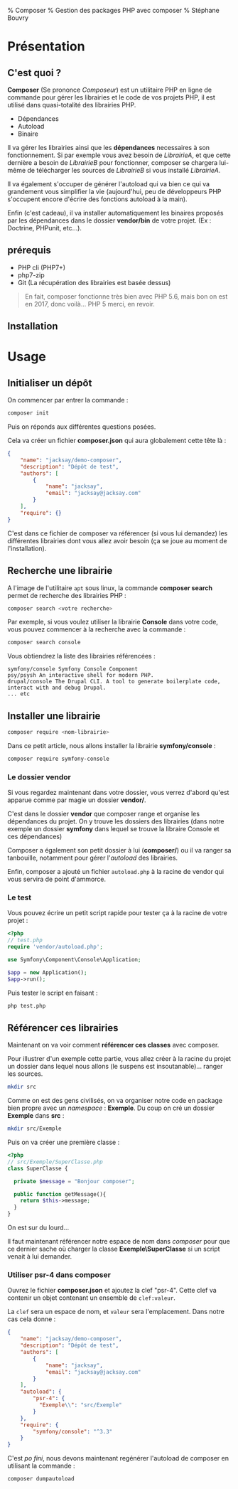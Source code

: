 % Composer
% Gestion des packages PHP avec composer
% Stéphane Bouvry

# Présentation

## C'est quoi ?

**Composer** (Se prononce *Composeur*) est un utilitaire PHP en ligne de commande pour gérer les librairies et le code de vos projets PHP, il est utilisé dans quasi-totalité des librairies PHP.

 - Dépendances
 - Autoload
 - Binaire

Il va gérer les librairies ainsi que les **dépendances** necessaires à son fonctionnement. Si par exemple vous avez besoin de *LibrairieA*, et que cette dernière a besoin de *LibrairieB* pour fonctionner, composer se chargera lui-même de télécharger les sources de *LibrairieB* si vous installé *LibrairieA*.

Il va également s'occuper de générer l'autoload qui va bien ce qui va grandement vous simplifier la vie (aujourd'hui, peu de développeurs PHP s'occupent encore d'écrire des fonctions autoload à la main).

Enfin (c'est cadeau), il va installer automatiquement les binaires proposés par les dépendances dans le dossier **vendor/bin** de votre projet. (Ex : Doctrine, PHPunit, etc...).

## prérequis
- PHP cli (PHP7+)
- php7-zip
- Git (La récupération des librairies est basée dessus)

><i class="icon-info"></i>En fait, composer fonctionne très bien avec PHP 5.6, mais bon on est en 2017, donc voilà... PHP 5 merci, en revoir.

## Installation

# Usage

## Initialiser un dépôt

On commencer par entrer la commande :

```bash
composer init
```

Puis on réponds aux différentes questions posées.

Cela va créer un fichier **composer.json** qui aura globalement cette tête là :

```json
{
    "name": "jacksay/demo-composer",
    "description": "Dépôt de test",
    "authors": [
        {
            "name": "jacksay",
            "email": "jacksay@jacksay.com"
        }
    ],
    "require": {}
}
```

C'est dans ce fichier de composer va référencer (si vous lui demandez) les différentes librairies dont vous allez avoir besoin (ça se joue au moment de l'installation).


## Recherche une librairie

A l'image de l'utilitaire `apt` sous linux, la commande **composer search** permet de recherche des librairies PHP :

```bash
composer search <votre recherche>
```

Par exemple, si vous voulez utiliser la librairie **Console** dans votre code, vous pouvez commencer à la recherche avec la commande :

```bash
composer search console
```

Vous obtiendrez la liste des librairies référencées :

```
symfony/console Symfony Console Component
psy/psysh An interactive shell for modern PHP.
drupal/console The Drupal CLI. A tool to generate boilerplate code, interact with and debug Drupal.
... etc
```

## Installer une librairie

```bash
composer require <nom-librairie>
```

Dans ce petit article, nous allons installer la librairie **symfony/console** :

```bash
composer require symfony-console
```

### Le dossier vendor

Si vous regardez maintenant dans votre dossier, vous verrez d'abord qu'est apparue comme par magie un dossier **vendor/**.

C'est dans le dossier **vendor** que composer range et organise les dépendances du projet. On y trouve les dossiers des librairies (dans notre exemple un dossier **symfony** dans lequel se trouve la libraire Console et ces dépendances)

Composer a également son petit dossier à lui (**composer/**) ou il va ranger sa tanbouille, notamment pour gérer l'*autoload* des librairies.

Enfin, composer a ajouté un fichier `autoload.php` à la racine de vendor qui vous servira de point d'ammorce.

### Le test

Vous pouvez écrire un petit script rapide pour tester ça à la racine de votre projet :

```php
<?php
// test.php
require 'vendor/autoload.php';

use Symfony\Component\Console\Application;

$app = new Application();
$app->run();
```

Puis tester le script en faisant :

```bash
php test.php
```

## Référencer ces librairies

Maintenant on va voir comment **référencer ces classes** avec composer.

Pour illustrer d'un exemple cette partie, vous allez créer à la racine du projet un dossier dans lequel nous allons (le suspens est insoutanable)... ranger les sources.

```bash
mkdir src
```

Comme on est des gens civilisés, on va organiser notre code en package bien propre avec un *namespace* : **Exemple**. Du coup on cré un dossier **Exemple** dans **src** :

```bash
mkdir src/Exemple
```

Puis on va créer une première classe :


```php
<?php
// src/Exemple/SuperClasse.php
class SuperClasse {

  private $message = "Bonjour composer";

  public function getMessage(){
    return $this->message;
  }
}
```

On est sur du lourd...

Il faut maintenant référencer notre espace de nom dans *composer* pour que ce dernier sache où charger la classe **Exemple\SuperClasse** si un script venait à lui demander.

### Utiliser psr-4 dans composer

Ouvrez le fichier **composer.json** et ajoutez la clef "psr-4". Cette clef va contenir un objet contenant un ensemble de `clef:valeur`.

La `clef` sera un espace de nom, et `valeur` sera l'emplacement. Dans notre cas cela donne :

```json
{
    "name": "jacksay/demo-composer",
    "description": "Dépôt de test",
    "authors": [
        {
            "name": "jacksay",
            "email": "jacksay@jacksay.com"
        }
    ],
    "autoload": {
        "psr-4": {
          "Exemple\\": "src/Exemple"
        }
    },
    "require": {
        "symfony/console": "^3.3"
    }
}
```

C'est *po fini*, nous devons maintenant regénérer l'autoload de composer en utilisant la commande :

```bash
composer dumpautoload
```
